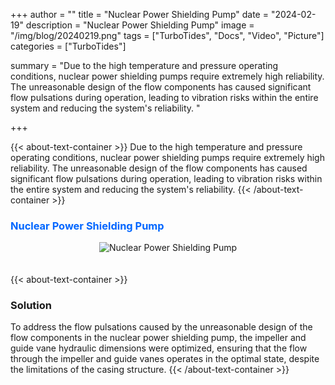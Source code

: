 +++
author = ""
title = "Nuclear Power Shielding Pump"
date = "2024-02-19"
description = "Nuclear Power Shielding Pump"
image = "/img/blog/20240219.png"
tags = ["TurboTides", "Docs", "Video", "Picture"]
categories = ["TurboTides"]

summary = "Due to the high temperature and pressure operating conditions, nuclear power shielding pumps require extremely high reliability. The unreasonable design of the flow components has caused significant flow pulsations during operation, leading to vibration risks within the entire system and reducing the system's reliability. <!--more-->"

+++

{{< about-text-container >}}
Due to the high temperature and pressure operating conditions, nuclear power shielding pumps require extremely high reliability. The unreasonable design of the flow components has caused significant flow pulsations during operation, leading to vibration risks within the entire system and reducing the system's reliability.
{{< /about-text-container >}}


<h3 style="color: #0066FF;">Nuclear Power Shielding Pump</h3>
<div style="display: flex; justify-content: center;">
    <img src="/img/blog/case picture/幻灯片12.PNG" alt="Nuclear Power Shielding Pump" style="margin-top: 0; margin-bottom: 1.4em; max-width: 100%;">
</div>


{{< about-text-container >}}
### Solution
To address the flow pulsations caused by the unreasonable design of the flow components in the nuclear power shielding pump, the impeller and guide vane hydraulic dimensions were optimized, ensuring that the flow through the impeller and guide vanes operates in the optimal state, despite the limitations of the casing structure.
{{< /about-text-container >}}
